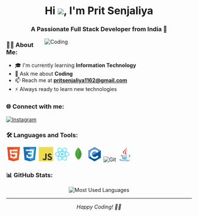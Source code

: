 
<h1 align="center">Hi <img src="https://media.giphy.com/media/hvRJCLFzcasrR4ia7z/giphy.gif" width="30px">, I'm Prit Senjaliya</h1>

<h3 align="center">A Passionate Full Stack Developer from India 🚀</h3>


<img align="right" alt="Coding" width="400" src="https://media.tenor.com/YNqsJbmb_yMAAAAd/coding.gif">

### 👨‍💻 About Me:

- 🎓 I'm currently learning **Information Technology**
- 💬 Ask me about **Coding**
- 📫 Reach me at **pritsenjaliya1162@gmail.com**
- ⚡ Always ready to learn new technologies

### 🌐 Connect with me:
<p align="left">
  <a href="https://instagram.com/prit_senjaliya_13_10" target="_blank">
    <img src="https://raw.githubusercontent.com/rahuldkjain/github-profile-readme-generator/master/src/images/icons/Social/instagram.svg" alt="Instagram" height="40" width="40" />
  </a>
</p>

### 🛠️ Languages and Tools:

<div>
  <img src="https://raw.githubusercontent.com/devicons/devicon/master/icons/html5/html5-original.svg" alt="HTML5" width="40" height="40"/>
  <img src="https://raw.githubusercontent.com/devicons/devicon/master/icons/css3/css3-original.svg" alt="CSS3" width="40" height="40"/>
  <img src="https://raw.githubusercontent.com/devicons/devicon/master/icons/javascript/javascript-original.svg" alt="JavaScript" width="40" height="40"/>
  <img src="https://raw.githubusercontent.com/devicons/devicon/master/icons/react/react-original.svg" alt="React" width="40" height="40"/>
  <img src="https://raw.githubusercontent.com/devicons/devicon/master/icons/mongodb/mongodb-original.svg" alt="MongoDB" width="40" height="40"/>
  <img src="https://raw.githubusercontent.com/devicons/devicon/master/icons/c/c-original.svg" alt="C" width="40" height="40"/>
  <img src="https://www.vectorlogo.zone/logos/git-scm/git-scm-icon.svg" alt="Git" width="40" height="40"/>
  <img src="https://raw.githubusercontent.com/devicons/devicon/master/icons/java/java-original.svg" alt="Java" width="40" height="40"/>
</div>

### 📊 GitHub Stats:
<p align="center">
  <img src="https://github-readme-stats.vercel.app/api/top-langs?username=prit1310&show_icons=true&locale=en&layout=compact&theme=tokyonight" alt="Most Used Languages" />
</p>

---
<div align="center">
  <i>Happy Coding! 👨‍💻</i>
</div>
